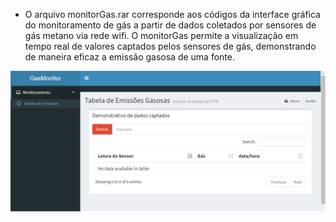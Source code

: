 - O arquivo monitorGas.rar corresponde aos códigos da interface gráfica do monitoramento de gás a partir de dados coletados por sensores de gás metano via rede wifi.
O monitorGas permite a visualização em tempo real de valores captados pelos sensores de gás, demonstrando de maneira eficaz a emissão gasosa de uma fonte. 

![interface-gráfica](imagem-gas-monitor-interface.png)


